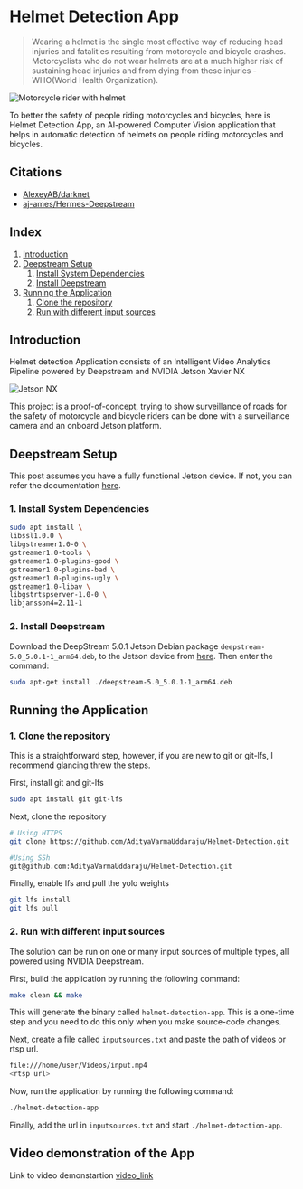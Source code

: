 # Helmet Detection App

> Wearing a helmet is the single most effective way of reducing head injuries and fatalities resulting from motorcycle and bicycle crashes. Motorcyclists who do not wear helmets are at a much higher risk of sustaining head injuries and from dying from these injuries - WHO(World Health Organization).

![Motorcycle rider with helmet](resources/helmet.jpg)

To better the safety of people riding motorcycles and bicycles, here is Helmet Detection App, an AI-powered Computer Vision application that helps in automatic detection of helmets on people riding motorcycles and bicycles.

## Citations

* [AlexeyAB/darknet](https://github.com/AlexeyAB/darknet)
* [aj-ames/Hermes-Deepstream](https://github.com/aj-ames/Hermes-Deepstream)

## Index

1. [Introduction](#Introduction)
2. [Deepstream Setup](#Deepstream-Setup)
    1. [Install System Dependencies](#Install-System-Dependencies)
    2. [Install Deepstream](#Install-Deepstream)
3. [Running the Application](#Running-the-Application)
    1. [Clone the repository](#Cloning-the-repository)
    2. [Run with different input sources](#Run-with-different-input-sources)

## Introduction

Helmet detection Application consists of an Intelligent Video Analytics Pipeline powered by Deepstream and NVIDIA Jetson Xavier NX

![Jetson NX](resources/jetson.jpeg)

This project is a proof-of-concept, trying to show surveillance of roads for the safety of motorcycle and bicycle riders can be done with a surveillance camera and an onboard Jetson platform.

## Deepstream Setup

This post assumes you have a fully functional Jetson device. If not, you can refer the documentation [here](https://docs.nvidia.com/jetson/jetpack/install-jetpack/index.html).

### 1. Install System Dependencies

```sh
sudo apt install \
libssl1.0.0 \
libgstreamer1.0-0 \
gstreamer1.0-tools \
gstreamer1.0-plugins-good \
gstreamer1.0-plugins-bad \
gstreamer1.0-plugins-ugly \
gstreamer1.0-libav \
libgstrtspserver-1.0-0 \
libjansson4=2.11-1
```

### 2. Install Deepstream

Download the DeepStream 5.0.1 Jetson Debian package `deepstream-5.0_5.0.1-1_arm64.deb`, to the Jetson device from [here](https://developer.nvidia.com/assets/Deepstream/5.0/ga/secure/deepstream_sdk_5.0.1_amd64.deb). Then enter the command:

```sh
sudo apt-get install ./deepstream-5.0_5.0.1-1_arm64.deb
```

## Running the Application

### 1. Clone the repository

This is a straightforward step, however, if you are new to git or git-lfs, I recommend glancing threw the steps.

First, install git and git-lfs

```sh
sudo apt install git git-lfs
```

Next, clone the repository

```sh
# Using HTTPS
git clone https://github.com/AdityaVarmaUddaraju/Helmet-Detection.git

#Using SSh
git@github.com:AdityaVarmaUddaraju/Helmet-Detection.git
```

Finally, enable lfs and pull the yolo weights

```sh
git lfs install
git lfs pull
```

### 2. Run with different input sources

The solution can be run on one or many input sources of multiple types, all powered using NVIDIA Deepstream.

First, build the application by running the following command:

```sh
make clean && make
```

This will generate the binary called `helmet-detection-app`. This is a one-time step and you need to do this only when you make source-code changes.

Next, create a file called `inputsources.txt` and paste the path of videos or rtsp url.

```sh
file:///home/user/Videos/input.mp4
<rtsp url>
```

Now, run the application by running the following command:

```sh
./helmet-detection-app
```

Finally, add the url in `inputsources.txt` and start `./helmet-detection-app`.

## Video demonstration of the App

Link to video demonstartion [video_link](https://youtu.be/h5o3DX86gIw)